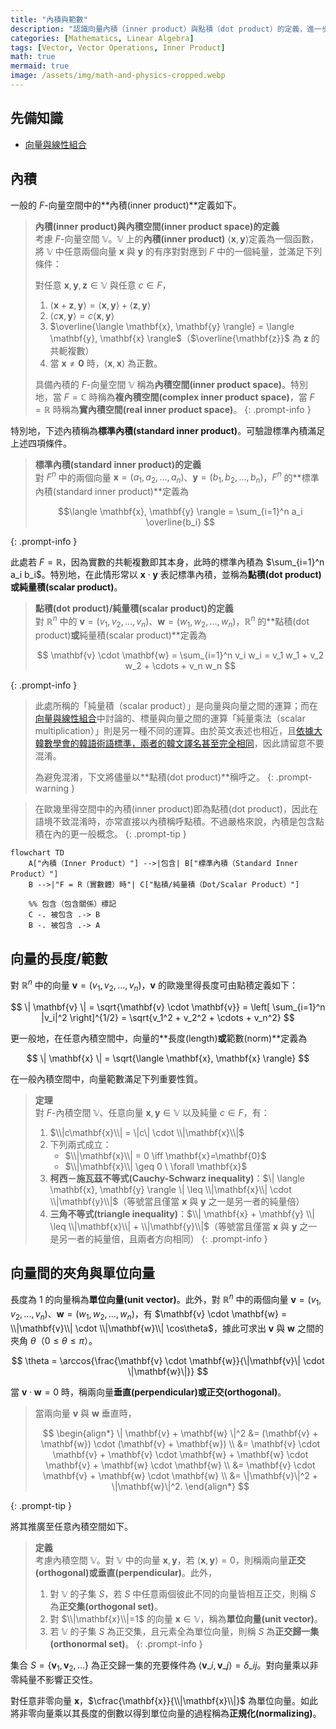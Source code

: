 ```yaml
---
title: "內積與範數"
description: "認識向量內積（inner product）與點積（dot product）的定義，進一步定義向量的長度/範數與兩向量的夾角，並整理柯西－施瓦茲不等式與三角不等式等基本性質。"
categories: [Mathematics, Linear Algebra]
tags: [Vector, Vector Operations, Inner Product]
math: true
mermaid: true
image: /assets/img/math-and-physics-cropped.webp
---
```


## 先備知識
- [向量與線性組合](/posts/vectors-and-linear-combinations/)

## 內積

一般的 $F$-向量空間中的**內積(inner product)**定義如下。

> **內積(inner product)與內積空間(inner product space)的定義**  
> 考慮 $F$-向量空間 $\mathbb{V}$。$\mathbb{V}$ 上的**內積(inner product)** $\langle \mathbf{x},\mathbf{y} \rangle$定義為一個函數，將 $\mathbb{V}$ 中任意兩個向量 $\mathbf{x}$ 與 $\mathbf{y}$ 的有序對對應到 $F$ 中的一個純量，並滿足下列條件：
>
> 對任意 $\mathbf{x},\mathbf{y},\mathbf{z} \in \mathbb{V}$ 與任意 $c \in F$，
> 1. $\langle \mathbf{x}+\mathbf{z}, \mathbf{y} \rangle = \langle \mathbf{x}, \mathbf{y} \rangle + \langle \mathbf{z}, \mathbf{y} \rangle$
> 2. $\langle c\mathbf{x}, \mathbf{y} \rangle = c \langle \mathbf{x}, \mathbf{y} \rangle$
> 3. $\overline{\langle \mathbf{x}, \mathbf{y} \rangle} = \langle \mathbf{y}, \mathbf{x} \rangle$（$\overline{\mathbf{z}}$ 為 $\mathbf{z}$ 的共軛複數）
> 4. 當 $\mathbf{x} \neq \mathbf{0}$ 時，$\langle \mathbf{x}, \mathbf{x} \rangle$ 為正數。
>
> 具備內積的 $F$-向量空間 $\mathbb{V}$ 稱為**內積空間(inner product space)**。特別地，當 $F=\mathbb{C}$ 時稱為**複內積空間(complex inner product space)**，當 $F=\mathbb{R}$ 時稱為**實內積空間(real inner product space)**。
{: .prompt-info }

特別地，下述內積稱為**標準內積(standard inner product)**。可驗證標準內積滿足上述四項條件。

> **標準內積(standard inner product)的定義**  
> 對 $F^n$ 中的兩個向量 $\mathbf{x}=(a_1, a_2, \dots, a_n)$、$\mathbf{y}=(b_1, b_2, \dots, b_n)$，$F^n$ 的**標準內積(standard inner product)**定義為
>
> $$\langle \mathbf{x}, \mathbf{y} \rangle = \sum_{i=1}^n a_i \overline{b_i} $$
>
{: .prompt-info }

此處若 $F=\mathbb{R}$，因為實數的共軛複數即其本身，此時的標準內積為 $\sum_{i=1}^n a_i b_i$。特別地，在此情形常以 $\mathbf{x} \cdot \mathbf{y}$ 表記標準內積，並稱為**點積(dot product)**或**純量積(scalar product)**。

> **點積(dot product)/純量積(scalar product)的定義**  
> 對 $\mathbb{R}^n$ 中的 $\mathbf{v}=(v_1, v_2, \dots, v_n)$、$\mathbf{w}=(w_1, w_2, \dots, w_n)$，$\mathbb{R}^n$ 的**點積(dot product)**或**純量積(scalar product)**定義為
>
> $$ \mathbf{v} \cdot \mathbf{w} = \sum_{i=1}^n v_i w_i = v_1 w_1 + v_2 w_2 + \cdots + v_n w_n $$
> 
{: .prompt-info }

> 此處所稱的「純量積（scalar product）」是向量與向量之間的運算；而在[向量與線性組合](/posts/vectors-and-linear-combinations/)中討論的、標量與向量之間的運算「純量乘法（scalar multiplication）」則是另一種不同的運算。由於英文表述也相近，且[依據大韓數學會的韓語術語標準，兩者的韓文譯名甚至完全相同](https://www.kms.or.kr/mathdict/list.html?key=kname&keyword=%EC%8A%A4%EC%B9%BC%EB%9D%BC%EA%B3%B1)，因此請留意不要混淆。
>
> 為避免混淆，下文將儘量以**點積(dot product)**稱呼之。
{: .prompt-warning }

> 在歐幾里得空間中的內積(inner product)即為點積(dot product)，因此在語境不致混淆時，亦常直接以內積稱呼點積。不過嚴格來說，內積是包含點積在內的更一般概念。
{: .prompt-tip }

```mermaid
flowchart TD
    A["內積（Inner Product）"] -->|包含| B["標準內積（Standard Inner Product）"]
    B -->|"F = R（實數體）時"| C["點積/純量積（Dot/Scalar Product）"]

    %% 包含（包含關係）標記
    C -. 被包含 .-> B
    B -. 被包含 .-> A
```

## 向量的長度/範數

對 $\mathbb{R}^n$ 中的向量 $\mathbf{v}=(v_1, v_2, \dots, v_n)$，$\mathbf{v}$ 的歐幾里得長度可由點積定義如下：

$$ \| \mathbf{v} \| = \sqrt{\mathbf{v} \cdot \mathbf{v}} = \left[ \sum_{i=1}^n |v_i|^2 \right]^{1/2} = \sqrt{v_1^2 + v_2^2 + \cdots + v_n^2} $$

更一般地，在任意內積空間中，向量的**長度(length)**或**範數(norm)**定義為

$$ \| \mathbf{x} \| = \sqrt{\langle \mathbf{x}, \mathbf{x} \rangle} $$

在一般內積空間中，向量範數滿足下列重要性質。

> **定理**  
> 對 $F$-內積空間 $\mathbb{V}$、任意向量 $\mathbf{x}, \mathbf{y} \in \mathbb{V}$ 以及純量 $c \in F$，有：
> 1. $\\|c\mathbf{x}\\| = \|c\| \cdot \\|\mathbf{x}\\|$
> 2. 下列兩式成立：
>    - $\\|\mathbf{x}\\| = 0 \iff \mathbf{x}=\mathbf{0}$
>    - $\\|\mathbf{x}\\| \geq 0 \ \forall \mathbf{x}$
> 3. **柯西－施瓦茲不等式(Cauchy-Schwarz inequality)**：$\| \langle \mathbf{x}, \mathbf{y} \rangle \| \leq \\|\mathbf{x}\\| \cdot \\|\mathbf{y}\\|$（等號當且僅當 $\mathbf{x}$ 與 $\mathbf{y}$ 之一是另一者的純量倍）
> 4. **三角不等式(triangle inequality)**：$\\| \mathbf{x} + \mathbf{y} \\| \leq \\|\mathbf{x}\\| + \\|\mathbf{y}\\|$（等號當且僅當 $\mathbf{x}$ 與 $\mathbf{y}$ 之一是另一者的純量倍，且兩者方向相同）
{: .prompt-info }

## 向量間的夾角與單位向量

長度為 1 的向量稱為**單位向量(unit vector)**。此外，對 $\mathbb{R}^n$ 中的兩個向量 $\mathbf{v}=(v_1, v_2, \dots, v_n)$、$\mathbf{w}=(w_1, w_2, \dots, w_n)$，有 $\mathbf{v} \cdot \mathbf{w} = \\|\mathbf{v}\\| \cdot \\|\mathbf{w}\\| \cos\theta$，據此可求出 $\mathbf{v}$ 與 $\mathbf{w}$ 之間的夾角 $\theta$（$0 \leq \theta \leq \pi$）。

$$ \theta = \arccos{\frac{\mathbf{v} \cdot \mathbf{w}}{\|\mathbf{v}\| \cdot \|\mathbf{w}\|}} $$

當 $\mathbf{v} \cdot \mathbf{w} = 0$ 時，稱兩向量**垂直(perpendicular)**或**正交(orthogonal)**。

> 當兩向量 $\mathbf{v}$ 與 $\mathbf{w}$ 垂直時，
>
> $$ \begin{align*}
> \| \mathbf{v} + \mathbf{w} \|^2 &= (\mathbf{v} + \mathbf{w}) \cdot (\mathbf{v} + \mathbf{w}) \\
> &= \mathbf{v} \cdot \mathbf{v} + \mathbf{v} \cdot \mathbf{w} + \mathbf{w} \cdot \mathbf{v} + \mathbf{w} \cdot \mathbf{w} \\
> &= \mathbf{v} \cdot \mathbf{v} + \mathbf{w} \cdot \mathbf{w} \\
> &= \|\mathbf{v}\|^2 + \|\mathbf{w}\|^2.
> \end{align*} $$
>
{: .prompt-tip }

將其推廣至任意內積空間如下。

> **定義**  
> 考慮內積空間 $\mathbb{V}$。對 $\mathbb{V}$ 中的向量 $\mathbf{x}, \mathbf{y}$，若 $\langle \mathbf{x}, \mathbf{y} \rangle = 0$，則稱兩向量**正交(orthogonal)**或**垂直(perpendicular)**。此外，
> 1. 對 $\mathbb{V}$ 的子集 $S$，若 $S$ 中任意兩個彼此不同的向量皆相互正交，則稱 $S$ 為**正交集(orthogonal set)**。
> 2. 對 $\\|\mathbf{x}\\|=1$ 的向量 $\mathbf{x} \in \mathbb{V}$，稱為**單位向量(unit vector)**。
> 3. 若 $\mathbb{V}$ 的子集 $S$ 為正交集，且元素全為單位向量，則稱 $S$ 為**正交歸一集(orthonormal set)**。
{: .prompt-info }

集合 $S = \{ \mathbf{v}_1, \mathbf{v}_2, \dots \}$ 為正交歸一集的充要條件為 $\langle \mathbf{v}\_i, \mathbf{v}\_j \rangle = \delta\_{ij}$。對向量乘以非零純量不影響正交性。

對任意非零向量 $\mathbf{x}$，$\cfrac{\mathbf{x}}{\\|\mathbf{x}\\|}$ 為單位向量。如此將非零向量乘以其長度的倒數以得到單位向量的過程稱為**正規化(normalizing)**。
